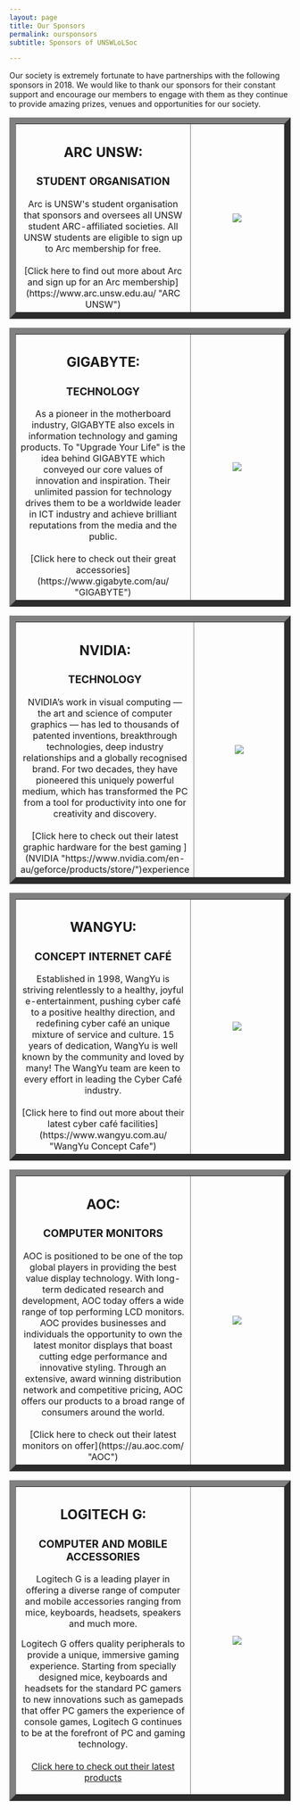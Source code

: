 ```yaml
---
layout: page
title: Our Sponsors
permalink: oursponsors
subtitle: Sponsors of UNSWLoLSoc

---
```

Our society is extremely fortunate to have partnerships with the following sponsors in 2018. We would like to thank our sponsors for their constant support and encourage our members to engage with them as they continue to provide amazing prizes, venues
and opportunities for our society.

<table border="11">
<tr>
<td style="width: 65%; text-align: center;">
<h2><b> ARC UNSW:</b></h2>
<h3> STUDENT ORGANISATION </h3>
Arc is UNSW's student organisation that sponsors and oversees all UNSW student ARC-affiliated societies. All UNSW students are eligible to sign up to Arc membership for free.
<br><br>[Click here to find out more about Arc and sign up for an Arc membership](https://www.arc.unsw.edu.au/ "ARC UNSW")
</td>
<td style="text-align: center;">
<img src="https://xelus22.github.io/LoLSocWebpage/uploads/Arc (Black on White).jpg">
</td>

</tr>
</table>

<p></p>
<p></p>

<table border="11">
<tr>
<td style="width: 65%; text-align: center;">
<h2><b> GIGABYTE:</b></h2>
<h3> TECHNOLOGY </h3>
As a pioneer in the motherboard industry, GIGABYTE also excels in information technology and gaming products. To "Upgrade Your Life" is the idea behind GIGABYTE which conveyed our core values of innovation and inspiration. Their unlimited passion for
technology drives them to be a worldwide leader in ICT industry and achieve brilliant reputations from the media and the public.
<br><br>[Click here to check out their great accessories](https://www.gigabyte.com/au/ "GIGABYTE")
</td>
<td style="text-align: center;">
<img src="https://xelus22.github.io/LoLSocWebpage/uploads/Gigabyte.jpg">
</td>

</tr>
</table>

<p></p>
<p></p>

<table border="11">
<tr>
<td style="width: 65%; text-align: center;">
<h2><b> NVIDIA:</b></h2>
<h3> TECHNOLOGY </h3>
NVIDIA’s work in visual computing — the art and science of computer graphics — has led to thousands of patented inventions, breakthrough technologies, deep
industry relationships and a globally recognised brand. For two decades, they have pioneered this uniquely powerful medium, which has transformed the PC from a tool for productivity into one for creativity and discovery.
<br><br> [Click here to check out their latest graphic hardware for the best gaming ](NVIDIA "https://www.nvidia.com/en-au/geforce/products/store/")experience
</td>
<td style="text-align: center;">
<img src="https://xelus22.github.io/LoLSocWebpage/uploads/static1.squarespace.jpg">
</td>

</tr>
</table>

<p></p>
<p></p>

<table border="11">
<tr>
<td style="width: 65%; text-align: center;">
<h2><b> WANGYU:</b></h2>
<h3> CONCEPT INTERNET CAFÉ </h3>
Established in 1998, WangYu is striving relentlessly to a healthy, joyful e-entertainment, pushing cyber café to a positive healthy direction, and redefining cyber café an unique mixture of service and culture. 15 years of dedication, WangYu is well known
by the community and loved by many! The WangYu team are keen to every effort in leading the Cyber Café industry.
<br><br>[Click here to find out more about their latest cyber café facilities](https://www.wangyu.com.au/ "WangYu Concept Cafe")
</td>
<td style="text-align: center;">
<img src="https://xelus22.github.io/LoLSocWebpage/uploads/WangYu.png">
</td>

</tr>
</table>

<p></p>
<p></p>

<table border="11">
<tr>
<td style="width: 65%; text-align: center;">
<h2><b> AOC:</b></h2>
<h3> COMPUTER MONITORS </h3>
AOC is positioned to be one of the top global players in providing the best value display technology. With long-term dedicated research and development, AOC today offers a wide range of top performing LCD monitors. AOC provides businesses and individuals
the opportunity to own the latest monitor displays that boast cutting edge performance and innovative styling. Through an extensive, award winning distribution network and competitive pricing, AOC offers our products to a broad range of consumers
around the world.
<br><br>[Click here to check out their latest monitors on offer](https://au.aoc.com/ "AOC")
</td>
<td style="text-align: center;">
<img src="https://xelus22.github.io/LoLSocWebpage/uploads/logo-blue.png">
</td>

</tr>
</table>

<p></p>
<p></p>

<table border="11">
<tr>
<td style="width: 65%; text-align: center;">
<h2><b> LOGITECH G:</b></h2>
<h3> COMPUTER AND MOBILE ACCESSORIES </h3>
Logitech G is a leading player in offering a diverse range of computer and mobile accessories ranging from mice, keyboards, headsets, speakers and much more.

Logitech G offers quality peripherals to provide a unique, immersive gaming experience. Starting from specially designed mice, keyboards and headsets for the standard PC gamers to new innovations such as gamepads that offer PC gamers the experience of console games, Logitech G continues to be at the forefront of PC and gaming technology.
<br><br>[Click here to check out their latest products](https://www.logitechg.com/en-au "Logitech G")
</td>
<td style="text-align: center;">
<img src="https://xelus22.github.io/LoLSocWebpage/uploads/89yCgDMw.png">
</td>

</tr>
</table>

<p></p>
<p></p>